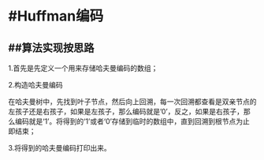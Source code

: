 # #Huffman编码

## ##算法实现按思路

1.首先是先定义一个用来存储哈夫曼编码的数组；

2.构造哈夫曼编码

在哈夫曼树中，先找到叶子节点，然后向上回溯，每一次回溯都查看是双亲节点的左孩子还是右孩子，如果是左孩子，那么编码就是’0’，反之，如果是右孩子，那么编码就是‘1’。将得到的‘1’或者‘0’存储到临时的数组中，直到回溯到根节点为止即结束；

3.将得到的哈夫曼编码打印出来。
